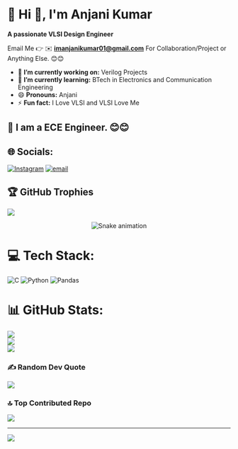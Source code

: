 # 💫 Hi 👋, I'm Anjani Kumar
**A passionate VLSI Design Engineer**

Email Me 👉 ✉️ **imanjanikumar01@gmail.com** For Collaboration/Project or Anything Else. 😊😊

- 🔭 **I’m currently working on:** Verilog Projects
- 🌱 **I’m currently learning:** BTech in Electronics and Communication Engineering
- 😄 **Pronouns:** Anjani
- ⚡ **Fun fact:** I Love VLSI and VLSI Love Me

## 🔗 I am a ECE Engineer. 😊😊
## 🌐 Socials:
[![Instagram](https://img.shields.io/badge/Instagram-%23E4405F.svg?logo=Instagram&logoColor=white)](https://instagram.com/pr.em_raj_143) [![email](https://img.shields.io/badge/Email-D14836?logo=gmail&logoColor=white)](mailto:imanjanikumar01@gmail.com) 

## 🏆 GitHub Trophies
![](https://github-profile-trophy.vercel.app/?username=Anjani2005-tech&theme=radical&no-frame=false&no-bg=true&margin-w=4)


<!-- Snake Game Repo View -->

<div align="center">
  <img src="https://profile-readme-generator.com/assets/snake.svg" alt="Snake animation" />
</div>

# 💻 Tech Stack:
![C](https://img.shields.io/badge/c-%2300599C.svg?style=for-the-badge&logo=c&logoColor=white) ![Python](https://img.shields.io/badge/python-3670A0?style=for-the-badge&logo=python&logoColor=ffdd54) ![Pandas](https://img.shields.io/badge/pandas-%23150458.svg?style=for-the-badge&logo=pandas&logoColor=white)
# 📊 GitHub Stats:
![](https://github-readme-stats.vercel.app/api?username=Anjani2005-tech&theme=dark&hide_border=false&include_all_commits=true&count_private=false)<br/>
![](https://nirzak-streak-stats.vercel.app/?user=Anjani2005-tech&theme=dark&hide_border=false)<br/>
![](https://github-readme-stats.vercel.app/api/top-langs/?username=Anjani2005-tech&theme=dark&hide_border=false&include_all_commits=true&count_private=false&layout=compact)


### ✍️ Random Dev Quote
![](https://quotes-github-readme.vercel.app/api?type=horizontal&theme=radical)

### 🔝 Top Contributed Repo
![](https://github-contributor-stats.vercel.app/api?username=Anjani2005-tech&limit=5&theme=dark&combine_all_yearly_contributions=true)

---
[![](https://visitcount.itsvg.in/api?id=Anjani2005-tech&icon=0&color=0)](https://visitcount.itsvg.in)

<!-- Proudly created with GPRM ( https://gprm.itsvg.in ) -->
